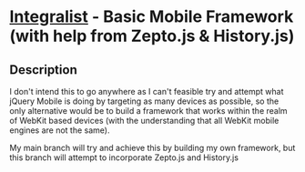 [Integralist](http://www.integralist.co.uk/) - Basic Mobile Framework (with help from Zepto.js & History.js)
================================

Description
-----------

I don't intend this to go anywhere as I can't feasible try and attempt what jQuery Mobile is doing by targeting as many devices as possible, so the only alternative would be to build a framework that works within the realm of WebKit based devices (with the understanding that all WebKit mobile engines are not the same).

My main branch will try and achieve this by building my own framework, but this branch will attempt to incorporate Zepto.js and History.js